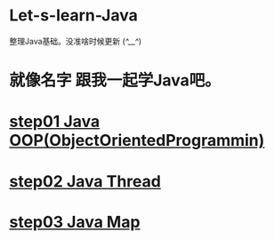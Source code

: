 # Let-s-learn-Java
整理Java基础。没准啥时候更新 (*^__^*)
# 就像名字 跟我一起学Java吧。 
# [step01 Java OOP(ObjectOrientedProgrammin)](https://github.com/Qoiuy/Let-s-learn-Java/tree/master/Java_OOP)
# [step02 Java Thread](https://github.com/Qoiuy/Let-s-learn-Java/tree/master/Java_Thread)
# [step03 Java Map](https://github.com/Qoiuy/Let-s-learn-Java/tree/master/Java_Map)

